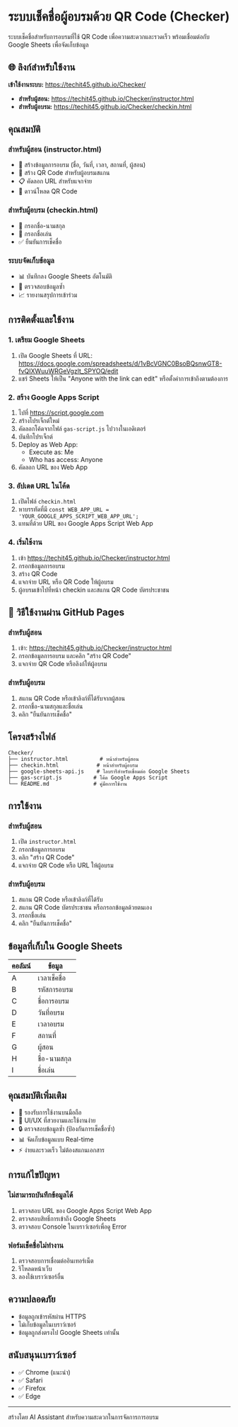 # ระบบเช็คชื่อผู้อบรมด้วย QR Code (Checker)

ระบบเช็คชื่อสำหรับการอบรมที่ใช้ QR Code เพื่อความสะดวกและรวดเร็ว พร้อมเชื่อมต่อกับ Google Sheets เพื่อจัดเก็บข้อมูล

## 🌐 ลิงก์สำหรับใช้งาน

**เข้าใช้งานระบบ:** https://techit45.github.io/Checker/

- **สำหรับผู้สอน:** https://techit45.github.io/Checker/instructor.html
- **สำหรับผู้อบรม:** https://techit45.github.io/Checker/checkin.html

## คุณสมบัติ

### สำหรับผู้สอน (instructor.html)
- 📝 สร้างข้อมูลการอบรม (ชื่อ, วันที่, เวลา, สถานที่, ผู้สอน)
- 🔗 สร้าง QR Code สำหรับผู้อบรมสแกน
- 📋 คัดลอก URL สำหรับแจกจ่าย
- 💾 ดาวน์โหลด QR Code

### สำหรับผู้อบรม (checkin.html)
- 📝 กรอกชื่อ-นามสกุล
- 📝 กรอกชื่อเล่น
- ✅ ยืนยันการเช็คชื่อ

### ระบบจัดเก็บข้อมูล
- 📊 บันทึกลง Google Sheets อัตโนมัติ
- 🔄 ตรวจสอบข้อมูลซ้ำ
- 📈 รายงานสรุปการเข้าร่วม

## การติดตั้งและใช้งาน

### 1. เตรียม Google Sheets
1. เปิด Google Sheets ที่ URL: https://docs.google.com/spreadsheets/d/1vBcVGNC0BsoBQsnwGT8-fvQIXWuuWRGeVgzlt_SPYOQ/edit
2. แชร์ Sheets ให้เป็น "Anyone with the link can edit" หรือตั้งค่าการเข้าถึงตามต้องการ

### 2. สร้าง Google Apps Script
1. ไปที่ https://script.google.com
2. สร้างโปรเจ็กต์ใหม่
3. คัดลอกโค้ดจากไฟล์ `gas-script.js` ไปวางในเอดิเตอร์
4. บันทึกโปรเจ็กต์
5. Deploy as Web App:
   - Execute as: Me
   - Who has access: Anyone
6. คัดลอก URL ของ Web App

### 3. อัปเดต URL ในโค้ด
1. เปิดไฟล์ `checkin.html`
2. หาบรรทัดที่มี `const WEB_APP_URL = 'YOUR_GOOGLE_APPS_SCRIPT_WEB_APP_URL';`
3. แทนที่ด้วย URL ของ Google Apps Script Web App

### 4. เริ่มใช้งาน
1. เข้า https://techit45.github.io/Checker/instructor.html
2. กรอกข้อมูลการอบรม
3. สร้าง QR Code
4. แจกจ่าย URL หรือ QR Code ให้ผู้อบรม
5. ผู้อบรมเข้าไปที่หน้า checkin และสแกน QR Code บัตรประชาชน

## 🚀 วิธีใช้งานผ่าน GitHub Pages

### สำหรับผู้สอน
1. เข้า: https://techit45.github.io/Checker/instructor.html
2. กรอกข้อมูลการอบรม และคลิก "สร้าง QR Code"
3. แจกจ่าย QR Code หรือลิงก์ให้ผู้อบรม

### สำหรับผู้อบรม  
1. สแกน QR Code หรือเข้าลิงก์ที่ได้รับจากผู้สอน
2. กรอกชื่อ-นามสกุลและชื่อเล่น
3. คลิก "ยืนยันการเช็คชื่อ"

## โครงสร้างไฟล์

```
Checker/
├── instructor.html          # หน้าสำหรับผู้สอน
├── checkin.html            # หน้าสำหรับผู้อบรม  
├── google-sheets-api.js    # ไลบรารีสำหรับเชื่อมต่อ Google Sheets
├── gas-script.js          # โค้ด Google Apps Script
└── README.md              # คู่มือการใช้งาน
```

## การใช้งาน

### สำหรับผู้สอน
1. เปิด `instructor.html`
2. กรอกข้อมูลการอบรม
3. คลิก "สร้าง QR Code"
4. แจกจ่าย QR Code หรือ URL ให้ผู้อบรม

### สำหรับผู้อบรม
1. สแกน QR Code หรือเข้าลิงก์ที่ได้รับ
2. สแกน QR Code บัตรประชาชน หรือกรอกข้อมูลด้วยตนเอง
3. กรอกชื่อเล่น
4. คลิก "ยืนยันการเช็คชื่อ"

## ข้อมูลที่เก็บใน Google Sheets

| คอลัมน์ | ข้อมูล |
|---------|--------|
| A | เวลาเช็คชื่อ |
| B | รหัสการอบรม |
| C | ชื่อการอบรม |
| D | วันที่อบรม |
| E | เวลาอบรม |
| F | สถานที่ |
| G | ผู้สอน |
| H | ชื่อ-นามสกุล |
| I | ชื่อเล่น |

## คุณสมบัติเพิ่มเติม

- 📱 รองรับการใช้งานบนมือถือ
- 🎨 UI/UX ที่สวยงามและใช้งานง่าย
- 🔒 ตรวจสอบข้อมูลซ้ำ (ป้องกันการเช็คชื่อซ้ำ)
- 📊 จัดเก็บข้อมูลแบบ Real-time
- ⚡ ง่ายและรวดเร็ว ไม่ต้องสแกนเอกสาร

## การแก้ไขปัญหา

### ไม่สามารถบันทึกข้อมูลได้
1. ตรวจสอบ URL ของ Google Apps Script Web App
2. ตรวจสอบสิทธิ์การเข้าถึง Google Sheets
3. ตรวจสอบ Console ในเบราว์เซอร์เพื่อดู Error

### ฟอร์มเช็คชื่อไม่ทำงาน
1. ตรวจสอบการเชื่อมต่ออินเทอร์เน็ต
2. รีโหลดหน้าเว็บ
3. ลองใช้เบราว์เซอร์อื่น

## ความปลอดภัย

- ข้อมูลถูกเข้ารหัสผ่าน HTTPS
- ไม่เก็บข้อมูลในเบราว์เซอร์
- ข้อมูลถูกส่งตรงไป Google Sheets เท่านั้น

## สนับสนุนเบราว์เซอร์

- ✅ Chrome (แนะนำ)
- ✅ Safari  
- ✅ Firefox
- ✅ Edge

---

สร้างโดย AI Assistant สำหรับความสะดวกในการจัดการการอบรม
